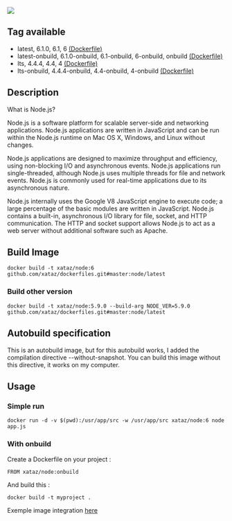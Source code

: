![](https://i.goopics.net/lq.png)

## Tag available
* latest, 6.1.0, 6.1, 6 [(Dockerfile)](https://github.com/xataz/dockerfiles/blob/master/node/latest/Dockerfile)
* latest-onbuild, 6.1.0-onbuild, 6.1-onbuild, 6-onbuild, onbuild [(Dockerfile)](https://github.com/xataz/dockerfiles/blob/master/node/latest-onbuild/Dockerfile)
* lts, 4.4.4, 4.4, 4 [(Dockerfile)](https://github.com/xataz/dockerfiles/blob/master/node/lts/Dockerfile)
* lts-onbuild, 4.4.4-onbuild, 4.4-onbuild, 4-onbuild [(Dockerfile)](https://github.com/xataz/dockerfiles/blob/master/node/lts-onbuild/Dockerfile)

## Description
What is Node.js?

Node.js is a software platform for scalable server-side and networking applications. Node.js applications are written in JavaScript and can be run within the Node.js runtime on Mac OS X, Windows, and Linux without changes.

Node.js applications are designed to maximize throughput and efficiency, using non-blocking I/O and asynchronous events. Node.js applications run single-threaded, although Node.js uses multiple threads for file and network events. Node.js is commonly used for real-time applications due to its asynchronous nature.

Node.js internally uses the Google V8 JavaScript engine to execute code; a large percentage of the basic modules are written in JavaScript. Node.js contains a built-in, asynchronous I/O library for file, socket, and HTTP communication. The HTTP and socket support allows Node.js to act as a web server without additional software such as Apache.

## Build Image

```shell
docker build -t xataz/node:6 github.com/xataz/dockerfiles.git#master:node/latest
```

### Build other version
```shell
docker build -t xataz/node:5.9.0 --build-arg NODE_VER=5.9.0 github.com/xataz/dockerfiles.git#master:node/latest
```


## Autobuild specification
This is an autobuild image, but for this autobuild works, I added the compilation directive --without-snapshot.
You can build this image without this directive, it works on my computer.

## Usage
### Simple run
```
docker run -d -v $(pwd):/usr/app/src -w /usr/app/src xataz/node:6 node app.js
```

### With onbuild
Create a Dockerfile on your project :
```
FROM xataz/node:onbuild

```

And build this :
```
docker build -t myproject .
```

Exemple image integration [here](https://github.com/mondediefr/mondedie-chat/blob/master/Dockerfile)
